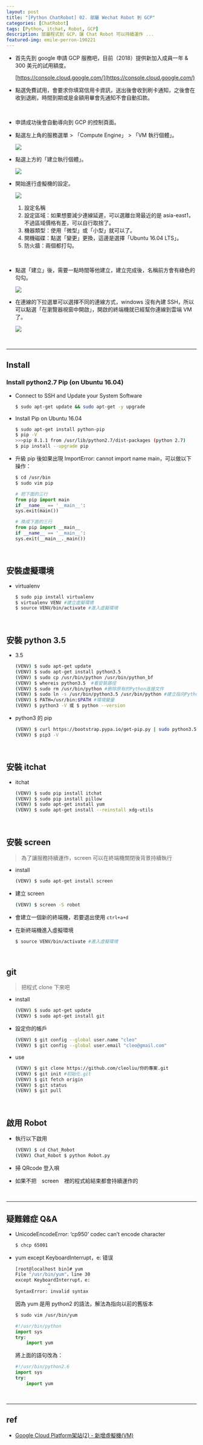 ```yaml
---
layout: post
title: "[Python ChatRobot] 02. 部屬 Wechat Robot 到 GCP"
categories: [ChatRobot]
tags: [Python, itchat, Robot, GCP]
description: 部屬程式到 GCP，讓 Chat Robot 可以持續運作 ...
featured-img: emile-perron-190221
---
```


- 首先先到 google 申請 GCP 服務吧，目前（2018）提供新加入成員一年 & 300 美元的試用額度。

    [https://console.cloud.google.com/](https://console.cloud.google.com/)

- 點選免費試用，會要求你填寫信用卡資訊，送出後會收到刷卡通知，之後會在收到退刷，時間到期或是金額用畢會先通知不會自動扣款。

<br>

- 申請成功後會自動導向到 GCP 的控制頁面。
- 點選左上角的服務選單 > 「Compute Engine」 > 「VM 執行個體」。

    ![](https://s3.amazonaws.com/notejoy/note_images/180971.1.2018-12-13%20%E4%B8%8A%E5%8D%88%2010-38-15.jpg)

- 點選上方的「建立執行個體」。

    ![](https://s3.amazonaws.com/notejoy/note_images/180971.1.2018-12-13%20%E4%B8%8A%E5%8D%88%2010-39-10.jpg)

- 開始進行虛擬機的設定。

    ![](https://s3.amazonaws.com/notejoy/note_images/180971.1.2018-12-13%20%E4%B8%8A%E5%8D%88%2010-41-36.jpg)

    1. 設定名稱
    2. 設定區域：如果想要減少連線延遲，可以選離台灣最近的是 asia-east1，不過區域價格有差，可以自行取捨了。
    3. 機器類型：使用「微型」或「小型」就可以了。
    4. 開機磁碟：點選「變更」更換，這邊是選擇「Ubuntu 16.04 LTS」。
    5. 防火牆：兩個都打勾。

<br>

- 點選「建立」後，需要一點時間等他建立，建立完成後，名稱前方會有綠色的勾勾。

    ![](https://s3.amazonaws.com/notejoy/note_images/180971.1.2018-12-13%20%E4%B8%8A%E5%8D%88%2010-50-05.jpg)

- 在連線的下拉選單可以選擇不同的連線方式，windows 沒有內建 SSH，所以可以點選「在瀏覽器視窗中開啟」，開啟的終端機就已經幫你連線到雲端 VM 了。

    ![](https://s3.amazonaws.com/notejoy/note_images/180971.1.2018-12-13%20%E4%B8%8A%E5%8D%88%2010-53-29.jpg)

<br>

***

## Install

### Install python2.7 Pip (on Ubuntu 16.04)

- Connect to SSH and Update your System Software

    ```bash
    $ sudo apt-get update && sudo apt-get -y upgrade
    ```

- Install Pip on Ubuntu 16.04

    ```bash
    $ sudo apt-get install python-pip
    $ pip -V
    >>>pip 8.1.1 from /usr/lib/python2.7/dist-packages (python 2.7)
    $ pip install --upgrade pip
    ```

- 升級 pip 後如果出現 ImportError: cannot import name main，可以做以下操作：

    ```bash
    $ cd /usr/bin
    $ sudo vim pip
    ```

    ```python
    # 把下面的三行
    from pip import main
    if __name__ == '__main__':
    sys.exit(main())

    # 換成下面的三行
    from pip import __main__
    if __name__ == '__main__':
    sys.exit(__main__._main())
    ```

<br>

## 安裝虛擬環境 

- virtualenv

    ```bash
    $ sudo pip install virtualenv
    $ virtualenv VENV #建立虛擬環境
    $ source VENV/bin/activate #進入虛擬環境
    ```

<br>

## 安裝 python 3.5

- 3.5

    ```bash
    (VENV) $ sudo apt-get update 
    (VENV) $ sudo apt-get install python3.5 
    (VENV) $ sudo cp /usr/bin/python /usr/bin/python_bf
    (VENV) $ whereis python3.5  #看安裝路徑
    (VENV) $ sudo rm /usr/bin/python #删除原有的Python连接文件
    (VENV) $ sudo ln -s /usr/bin/python3.5 /usr/bin/python #建立指向Python3.5的連結
    (VENV) $ PATH=/usr/bin:$PATH #環境變量
    (VENV) $ python3 -V 或 $ python --version
    ```

- python3 的 pip

    ```bash
    (VENV) $ curl https://bootstrap.pypa.io/get-pip.py | sudo python3.5
    (VENV) $ pip3 -V
    ```

<br>

## 安裝 itchat

- itchat

    ```bash
    (VENV) $ sudo pip install itchat
    (VENV) $ sudo pip install pillow
    (VENV) $ sudo apt-get install yum
    (VENV) $ sudo apt-get install --reinstall xdg-utils
    ```

<br>

## 安裝 screen

> 為了讓服務持續運作，screen 可以在終端機關閉後背景持續執行

- install

    ```bash
    (VENV) $ sudo apt-get install screen
    ```

- 建立 screen

    ```bash
    (VENV) $ screen -S robot
    ```

- 會建立一個新的終端機，若要退出使用 `ctrl+a+d`

- 在新終端機進入虛擬環境

    ```bash
    $ source VENV/bin/activate #進入虛擬環境
    ```

<br>

## git

> 把程式 clone 下來吧

- install

    ```bash
    (VENV) $ sudo apt-get update
    (VENV) $ sudo apt-get install git
    ```

- 設定你的帳戶

    ```bash
    (VENV) $ git config --global user.name "cleo"
    (VENV) $ git config --global user.email "cleo@gmail.com"
    ```

- use

    ```bash
    (VENV) $ git clone https://github.com/cleoliu/你的專案.git
    (VENV) $ git init #初始化.git
    (VENV) $ git fetch origin
    (VENV) $ git status
    (VENV) $ git pull
    ```

<br>

## 啟用 Robot

- 執行以下啟用

    ```bash
    (VENV) $ cd Chat_Robot
    (VENV) Chat_Robot $ python Robot.py
    ```

- 掃 QRcode 登入唄
- 如果不把　screen　裡的程式給結束都會持續運作的

<br>

***

## 疑難雜症 Q&A

- UnicodeEncodeError: ‘cp950’ codec can’t encode character

    ```bash
    $ chcp 65001
    ```

- yum except KeyboardInterrupt，e: 错误

    ```bash
    [root@localhost bin]# yum
    File "/usr/bin/yum"，line 30
    except KeyboardInterrupt，e:
                ^
    SyntaxError: invalid syntax
    ```
    因為 yum 是用 python2 的語法，解法為指向以前的舊版本

    ```bash
    $ sudo vim /usr/bin/yum
    ```

    ```python
    #!/usr/bin/python
    import sys
    try:
        import yum
    ```

    將上面的語句改為：

    ```python
    #!/usr/bin/python2.6
    import sys
    try:
        import yum
    ```

<br>

***
## ref

- [Google Cloud Platform架站(2) - 新增虛擬機(VM)](http://robarter.pixnet.net/blog/post/223284352-%5Bgcp%5Dgoogle%E9%9B%B2%E7%AB%AF%E6%9E%B6%E7%AB%99%282%29---%E6%96%B0%E5%A2%9E%E8%99%9B%E6%93%AC%E6%A9%9F%28vm%29)

<br><br>